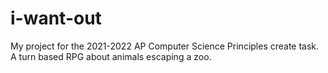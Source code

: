 # i-want-out
My project for the 2021-2022 AP Computer Science Principles create task. A turn based RPG about animals escaping a zoo.
